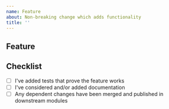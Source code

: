 ```yaml
---
name: Feature
about: Non-breaking change which adds functionality
title: ''
---
```


## Feature

[//]: # (Describe the gist of your change here. Be sure to link the related feature request!)

## Checklist

- [ ] I've added tests that prove the feature works
- [ ] I've considered and/or added documentation
- [ ] Any dependent changes have been merged and published in downstream modules
